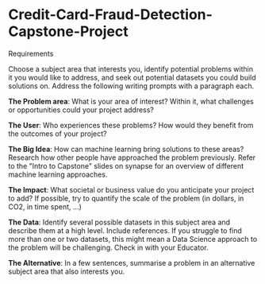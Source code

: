 # Credit-Card-Fraud-Detection-Capstone-Project

Requirements

Choose a subject area that interests you, identify potential problems within it you would like to address, and seek out potential datasets you could build solutions on. Address the following writing prompts with a paragraph each.

**The Problem area**: What is your area of interest? Within it, what challenges or opportunities could your project address?

**The User**: Who experiences these problems? How would they benefit from the outcomes of your project?

**The Big Idea**: How can machine learning bring solutions to these areas? Research how other people have approached the problem previously. Refer to the "Intro to Capstone" slides on synapse for an overview of different machine learning approaches.

**The Impact**: What societal or business value do you anticipate your project to add? If possible, try to quantify the scale of the problem (in dollars, in CO2, in time spent, ...)

**The Data**: Identify several possible datasets in this subject area and describe them at a high level. Include references. If you struggle to find more than one or two datasets, this might mean a Data Science approach to the problem will be challenging. Check in with your Educator.

**The Alternative**: In a few sentences, summarise a problem in an alternative subject area that also interests you.


